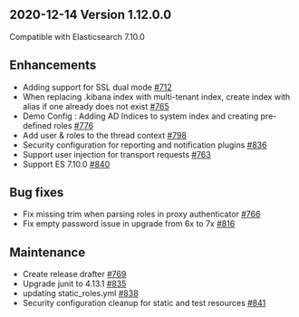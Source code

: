 ## 2020-12-14 Version 1.12.0.0

Compatible with Elasticsearch 7.10.0

## Enhancements

* Adding support for SSL dual mode [#712](https://github.com/opendistro-for-elasticsearch/security/pull/712)
* When replacing .kibana index with multi-tenant index, create index with alias if one already does not exist [#765](https://github.com/opendistro-for-elasticsearch/security/pull/765)
* Demo Config : Adding AD Indices to system index and creating pre-defined roles [#776](https://github.com/opendistro-for-elasticsearch/security/pull/776)
* Add user & roles to the thread context  [#798](https://github.com/opendistro-for-elasticsearch/security/pull/798)
* Security configuration for reporting and notification plugins [#836](https://github.com/opendistro-for-elasticsearch/security/pull/836)
* Support user injection for transport requests [#763](https://github.com/opendistro-for-elasticsearch/security/pull/763)
* Support ES 7.10.0 [#840](https://github.com/opendistro-for-elasticsearch/security/pull/840)

## Bug fixes

* Fix missing trim when parsing roles in proxy authenticator [#766](https://github.com/opendistro-for-elasticsearch/security/pull/766)
* Fix empty password issue in upgrade from 6x to 7x [#816](https://github.com/opendistro-for-elasticsearch/security/pull/816)

## Maintenance

* Create release drafter [#769](https://github.com/opendistro-for-elasticsearch/security/pull/769)
* Upgrade junit to 4.13.1 [#835](https://github.com/opendistro-for-elasticsearch/security/pull/835)
* updating static_roles.yml [#838](https://github.com/opendistro-for-elasticsearch/security/pull/838)
* Security configuration cleanup for static and test resources [#841](https://github.com/opendistro-for-elasticsearch/security/pull/841)
